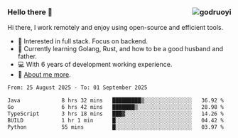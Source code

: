 ### Hello there 👋 <img align="right" src="https://github-readme-stats.vercel.app/api?username=godruoyi&show_icons=true" alt="godruoyi" />

Hi there, I work remotely and enjoy using open-source and efficient tools.

- 🔭 Interested in full stack. Focus on backend.
- 🌱 Currently learning Golang, Rust, and how to be a good husband and father.
- 💻 With 6 years of development working experience.
- 👒 [About me more](https://godruoyi.com/posts/about-godruoyi).



<!--START_SECTION:waka-->

```txt
From: 25 August 2025 - To: 01 September 2025

Java             8 hrs 32 mins   █████████▒░░░░░░░░░░░░░░░   36.92 %
Go               6 hrs 42 mins   ███████▒░░░░░░░░░░░░░░░░░   28.98 %
TypeScript       3 hrs 18 mins   ███▓░░░░░░░░░░░░░░░░░░░░░   14.26 %
BUILD            1 hr 1 min      █░░░░░░░░░░░░░░░░░░░░░░░░   04.42 %
Python           55 mins         █░░░░░░░░░░░░░░░░░░░░░░░░   03.97 %
```

<!--END_SECTION:waka-->
